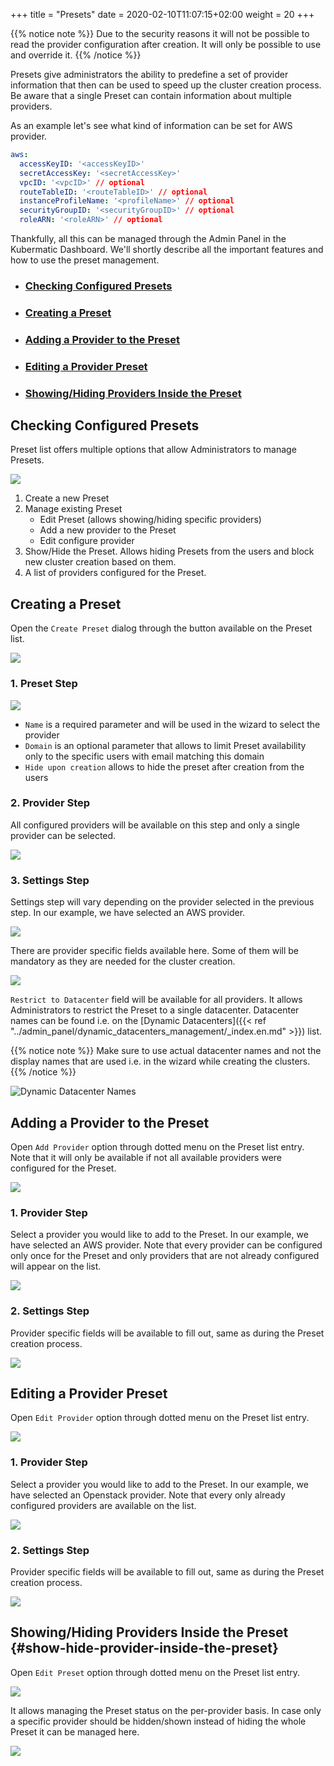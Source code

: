 +++
title = "Presets"
date = 2020-02-10T11:07:15+02:00
weight = 20
+++

{{% notice note %}}
Due to the security reasons it will not be possible to read the provider configuration after creation. It will
only be possible to use and override it.
{{% /notice %}}

Presets give administrators the ability to predefine a set of provider information that then can be used to speed up
the cluster creation process. Be aware that a single Preset can contain information about multiple providers.

As an example let's see what kind of information can be set for AWS provider.
```yaml
aws:
  accessKeyID: '<accessKeyID>'
  secretAccessKey: '<secretAccessKey>'
  vpcID: '<vpcID>' // optional
  routeTableID: '<routeTableID>' // optional
  instanceProfileName: '<profileName>' // optional
  securityGroupID: '<securityGroupID>' // optional
  roleARN: '<roleARN>' // optional
```

Thankfully, all this can be managed through the Admin Panel in the Kubermatic Dashboard. We'll shortly describe all the important
features and how to use the preset management.

- ### [Checking Configured Presets](#checking-configured-presets)
- ### [Creating a Preset](#creating-a-preset)
- ### [Adding a Provider to the Preset](#adding-a-provider-to-the-preset)
- ### [Editing a Provider Preset](#editing-a-provider-preset)
- ### [Showing/Hiding Providers Inside the Preset](#show-hide-provider-inside-the-preset)

## Checking Configured Presets

Preset list offers multiple options that allow Administrators to manage Presets.

![](/img/kubermatic/v2.18/ui/preset_management.png?height=300px&classes=shadow,border)

1. Create a new Preset
1. Manage existing Preset
    - Edit Preset (allows showing/hiding specific providers)
    - Add a new provider to the Preset
    - Edit configure provider
1. Show/Hide the Preset. Allows hiding Presets from the users and block new cluster creation based on them.
1. A list of providers configured for the Preset.


## Creating a Preset

Open the `Create Preset` dialog through the button available on the Preset list.

![](/img/kubermatic/v2.18/ui/create_preset.png?height=300px&classes=shadow,border)

### 1. Preset Step

![](/img/kubermatic/v2.18/ui/create_preset_first_step.png?height=500px&classes=shadow,border)

- `Name` is a required parameter and will be used in the wizard to select the provider
- `Domain` is an optional parameter that allows to limit Preset availability only to the specific users with email matching this domain
- `Hide upon creation` allows to hide the preset after creation from the users

### 2. Provider Step

All configured providers will be available on this step and only a single provider can be selected.

![](/img/kubermatic/v2.18/ui/create_preset_second_step.png?height=500px&classes=shadow,border)

### 3. Settings Step

Settings step will vary depending on the provider selected in the previous step. In our example, we have selected
an AWS provider.

![](/img/kubermatic/v2.18/ui/create_preset_third_step.png?height=500px&classes=shadow,border)

There are provider specific fields available here. Some of them will be mandatory as they are needed for the cluster
creation.

![](/img/kubermatic/v2.18/ui/create_preset_third_step_dc.png?height=200px&classes=shadow,border)

`Restrict to Datacenter` field will be available for all providers. It allows Administrators to
restrict the Preset to a single datacenter. Datacenter names can be found i.e. on the [Dynamic Datacenters]({{< ref "../admin_panel/dynamic_datacenters_management/_index.en.md" >}}) list.

{{% notice note %}}
Make sure to use actual datacenter names and not the display names that are used i.e. in the wizard while creating the clusters.
{{% /notice %}}

![](/img/kubermatic/v2.18/ui/datacenter_names.png?height=300px&classes=shadow,border "Dynamic Datacenter Names")

## Adding a Provider to the Preset

Open `Add Provider` option through dotted menu on the Preset list entry. Note that it will only be available if not all
available providers were configured for the Preset.

![](/img/kubermatic/v2.18/ui/add_provider.png?height=300px&classes=shadow,border)

### 1. Provider Step

Select a provider you would like to add to the Preset. In our example, we have selected an AWS provider. Note that every
provider can be configured only once for the Preset and only providers that are not already configured will appear on the list.

![](/img/kubermatic/v2.18/ui/add_provider_first_step.png?height=500px&classes=shadow,border)

### 2. Settings Step

Provider specific fields will be available to fill out, same as during the Preset creation process.

![](/img/kubermatic/v2.18/ui/add_provider_second_step.png?height=500px&classes=shadow,border)

## Editing a Provider Preset

Open `Edit Provider` option through dotted menu on the Preset list entry.

![](/img/kubermatic/v2.18/ui/edit_provider.png?height=250px&classes=shadow,border)

### 1. Provider Step

Select a provider you would like to add to the Preset. In our example, we have selected an Openstack provider. Note that every
only already configured providers are available on the list.

![](/img/kubermatic/v2.18/ui/edit_provider_first_step.png?height=350px&classes=shadow,border)

### 2. Settings Step

Provider specific fields will be available to fill out, same as during the Preset creation process.

![](/img/kubermatic/v2.18/ui/edit_provider_second_step.png?height=500px&classes=shadow,border)

## Showing/Hiding Providers Inside the Preset {#show-hide-provider-inside-the-preset}

Open `Edit Preset` option through dotted menu on the Preset list entry.

![](/img/kubermatic/v2.18/ui/edit_preset.png?height=250px&classes=shadow,border)

It allows managing the Preset status on the per-provider basis. In case only a specific provider should
be hidden/shown instead of hiding the whole Preset it can be managed here.

![](/img/kubermatic/v2.18/ui/edit_preset_dialog.png?height=400px&classes=shadow,border)
